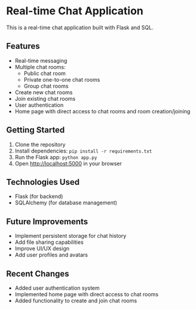 # Real-time Chat Application

This is a real-time chat application built with Flask and SQL.

## Features

- Real-time messaging
- Multiple chat rooms:
  - Public chat room
  - Private one-to-one chat rooms
  - Group chat rooms
- Create new chat rooms
- Join existing chat rooms
- User authentication
- Home page with direct access to chat rooms and room creation/joining

## Getting Started

1. Clone the repository
2. Install dependencies: `pip install -r requirements.txt`
3. Run the Flask app: `python app.py`
4. Open [http://localhost:5000](http://localhost:5000) in your browser

## Technologies Used

- Flask (for backend)
- SQLAlchemy (for database management)

## Future Improvements

- Implement persistent storage for chat history
- Add file sharing capabilities
- Improve UI/UX design
- Add user profiles and avatars

## Recent Changes

- Added user authentication system
- Implemented home page with direct access to chat rooms
- Added functionality to create and join chat rooms
